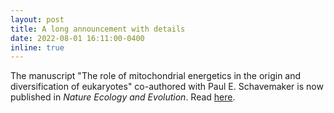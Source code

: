 ```yaml
---
layout: post
title: A long announcement with details
date: 2022-08-01 16:11:00-0400
inline: true
---
```


The manuscript "The role of mitochondrial energetics in the origin and diversification of eukaryotes" co-authored with Paul E. Schavemaker is now published in <i>Nature Ecology and Evolution</i>. Read [here](https://www.nature.com/articles/s41559-022-01833-9).
